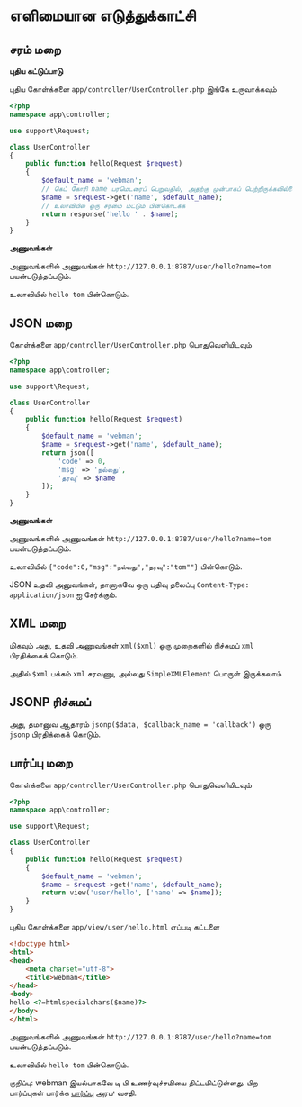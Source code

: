 # எளிமையான எடுத்துக்காட்சி

## சரம் மறை
**புதிய கட்டுப்பாடு**

புதிய கோள்க்களை `app/controller/UserController.php` இங்கே உருவாக்கவும்

```php
<?php
namespace app\controller;

use support\Request;

class UserController
{
    public function hello(Request $request)
    {
        $default_name = 'webman';
        // கெட் கோரி name பரமெடரைப் பெறுவதில், அதற்கு முன்பாகப் பெற்றிருக்கவில்லையே என்றால் $default_name பின்வரும்
        $name = $request->get('name', $default_name);
        // உலாவியில் ஒரு சரமை மட்டும் பின்கொடக்க
        return response('hello ' . $name);
    }
}
```

**அணுவங்கள்**

அணுவங்களில் அணுவங்கள் `http://127.0.0.1:8787/user/hello?name=tom` பயன்படுத்தப்படும்.

உலாவியில் `hello tom` பின்கொடும்.

## JSON மறை
கோள்க்களை `app/controller/UserController.php` பொதுவெளியிடவும்

```php
<?php
namespace app\controller;

use support\Request;

class UserController
{
    public function hello(Request $request)
    {
        $default_name = 'webman';
        $name = $request->get('name', $default_name);
        return json([
            'code' => 0, 
            'msg' => 'நல்லது', 
            'தரவு' => $name
        ]);
    }
}
```

**அணுவங்கள்**

அணுவங்களில் அணுவங்கள் `http://127.0.0.1:8787/user/hello?name=tom` பயன்படுத்தப்படும்.

உலாவியில் `{"code":0,"msg":"நல்லது","தரவு":"tom""}` பின்கொடும்.

JSON உதவி அனுவங்கள், தானாகவே ஒரு பதிவு தலைப்பு `Content-Type: application/json` ஐ சேர்க்கும்.

## XML மறை
மிகவும் அது, உதவி அணுவங்கள் `xml($xml)` ஒரு முறைகளில் ரிச்சுமப் `xml` பிரதிக்கைக் கொடும்.

அதில் `$xml` பக்கம் `xml` சரவணு, அல்லது `SimpleXMLElement` பொருள் இருக்கலாம்

## JSONP ரிச்சுமப்
அது, தமானுவ ஆதாரம் `jsonp($data, $callback_name = 'callback')` ஒரு `jsonp` பிரதிக்கைக் கொடும்.

## பார்ப்பு மறை
கோள்க்களை `app/controller/UserController.php` பொதுவெளியிடவும்

```php
<?php
namespace app\controller;

use support\Request;

class UserController
{
    public function hello(Request $request)
    {
        $default_name = 'webman';
        $name = $request->get('name', $default_name);
        return view('user/hello', ['name' => $name]);
    }
}
```

புதிய கோள்க்களை `app/view/user/hello.html` எப்படி கட்டளை

```html
<!doctype html>
<html>
<head>
    <meta charset="utf-8">
    <title>webman</title>
</head>
<body>
hello <?=htmlspecialchars($name)?>
</body>
</html>
```

அணுவங்களில் அணுவங்கள் `http://127.0.0.1:8787/user/hello?name=tom` பயன்படுத்தப்படும்.

உலாவியில் `hello tom` பின்கொடும்.

குறிப்பு: webman இயல்பாகவே டி பி உணர்வுச்சமியை திட்டமிட்டுள்ளது. பிற பார்ப்புகள் பார்க்க [பார்ப்பு](view.md) அரபי வசதி.
